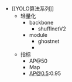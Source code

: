 - [[YOLO算法系列]]
	- 轻量化
		- backbone
			- shufflnetV2
		- module
			- ghostnet
			-
	- 指标
		- AP@50
		- Map
		- AP@0.5:0.95